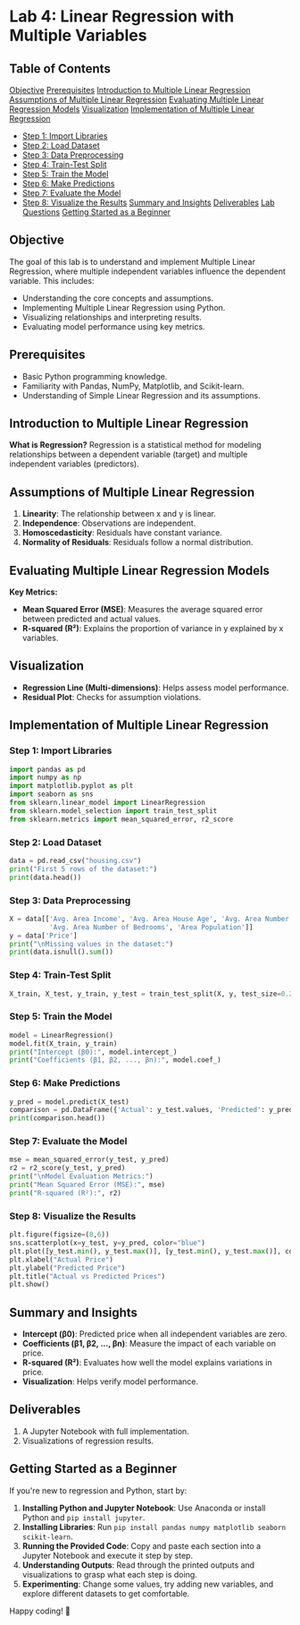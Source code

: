 # Lab 4: Linear Regression with Multiple Variables

## Table of Contents
[Objective](#objective)
[Prerequisites](#prerequisites)
[Introduction to Multiple Linear Regression](#introduction-to-multiple-linear-regression)
[Assumptions of Multiple Linear Regression](#assumptions-of-multiple-linear-regression)
[Evaluating Multiple Linear Regression Models](#evaluating-multiple-linear-regression-models)
[Visualization](#visualization)
[Implementation of Multiple Linear Regression](#implementation-of-multiple-linear-regression)
  - [Step 1: Import Libraries](#step-1-import-libraries)
  - [Step 2: Load Dataset](#step-2-load-dataset)
  - [Step 3: Data Preprocessing](#step-3-data-preprocessing)
  - [Step 4: Train-Test Split](#step-4-train-test-split)
  - [Step 5: Train the Model](#step-5-train-the-model)
  - [Step 6: Make Predictions](#step-6-make-predictions)
  - [Step 7: Evaluate the Model](#step-7-evaluate-the-model)
  - [Step 8: Visualize the Results](#step-8-visualize-the-results)
[Summary and Insights](#summary-and-insights)
[Deliverables](#deliverables)
[Lab Questions](#lab-questions)
[Getting Started as a Beginner](#getting-started-as-a-beginner)

## Objective
The goal of this lab is to understand and implement Multiple Linear Regression, where multiple independent variables influence the dependent variable. This includes:

- Understanding the core concepts and assumptions.
- Implementing Multiple Linear Regression using Python.
- Visualizing relationships and interpreting results.
- Evaluating model performance using key metrics.

## Prerequisites
- Basic Python programming knowledge.
- Familiarity with Pandas, NumPy, Matplotlib, and Scikit-learn.
- Understanding of Simple Linear Regression and its assumptions.

## Introduction to Multiple Linear Regression
**What is Regression?**
Regression is a statistical method for modeling relationships between a dependent variable (target) and multiple independent variables (predictors).

## Assumptions of Multiple Linear Regression
1. **Linearity**: The relationship between x and y is linear.
2. **Independence**: Observations are independent.
3. **Homoscedasticity**: Residuals have constant variance.
4. **Normality of Residuals**: Residuals follow a normal distribution.

## Evaluating Multiple Linear Regression Models
**Key Metrics:**
- **Mean Squared Error (MSE)**: Measures the average squared error between predicted and actual values.
- **R-squared (R²)**: Explains the proportion of variance in y explained by x variables.

## Visualization
- **Regression Line (Multi-dimensions)**: Helps assess model performance.
- **Residual Plot**: Checks for assumption violations.

## Implementation of Multiple Linear Regression
### Step 1: Import Libraries
```python
import pandas as pd
import numpy as np
import matplotlib.pyplot as plt
import seaborn as sns
from sklearn.linear_model import LinearRegression
from sklearn.model_selection import train_test_split
from sklearn.metrics import mean_squared_error, r2_score
```

### Step 2: Load Dataset
```python
data = pd.read_csv("housing.csv")  
print("First 5 rows of the dataset:")  
print(data.head())  
```

### Step 3: Data Preprocessing
```python
X = data[['Avg. Area Income', 'Avg. Area House Age', 'Avg. Area Number of Rooms',  
          'Avg. Area Number of Bedrooms', 'Area Population']]
y = data['Price']  
print("\nMissing values in the dataset:")  
print(data.isnull().sum())  
```

### Step 4: Train-Test Split
```python
X_train, X_test, y_train, y_test = train_test_split(X, y, test_size=0.2, random_state=42)  
```

### Step 5: Train the Model
```python
model = LinearRegression()  
model.fit(X_train, y_train)  
print("Intercept (β0):", model.intercept_)  
print("Coefficients (β1, β2, ..., βn):", model.coef_)  
```

### Step 6: Make Predictions
```python
y_pred = model.predict(X_test)  
comparison = pd.DataFrame({'Actual': y_test.values, 'Predicted': y_pred})  
print(comparison.head())  
```

### Step 7: Evaluate the Model
```python
mse = mean_squared_error(y_test, y_pred)  
r2 = r2_score(y_test, y_pred)  
print("\nModel Evaluation Metrics:")  
print("Mean Squared Error (MSE):", mse)  
print("R-squared (R²):", r2)  
```

### Step 8: Visualize the Results
```python
plt.figure(figsize=(8,6))
sns.scatterplot(x=y_test, y=y_pred, color="blue")
plt.plot([y_test.min(), y_test.max()], [y_test.min(), y_test.max()], color="red", linestyle="--")
plt.xlabel("Actual Price")
plt.ylabel("Predicted Price")
plt.title("Actual vs Predicted Prices")
plt.show()
```

## Summary and Insights
- **Intercept (β0)**: Predicted price when all independent variables are zero.
- **Coefficients (β1, β2, ..., βn)**: Measure the impact of each variable on price.
- **R-squared (R²)**: Evaluates how well the model explains variations in price.
- **Visualization**: Helps verify model performance.

## Deliverables
1. A Jupyter Notebook with full implementation.
2. Visualizations of regression results.

## Getting Started as a Beginner
If you're new to regression and Python, start by:
1. **Installing Python and Jupyter Notebook**: Use Anaconda or install Python and `pip install jupyter`.
2. **Installing Libraries**: Run `pip install pandas numpy matplotlib seaborn scikit-learn`.
3. **Running the Provided Code**: Copy and paste each section into a Jupyter Notebook and execute it step by step.
4. **Understanding Outputs**: Read through the printed outputs and visualizations to grasp what each step is doing.
5. **Experimenting**: Change some values, try adding new variables, and explore different datasets to get comfortable.

Happy coding! 🚀

